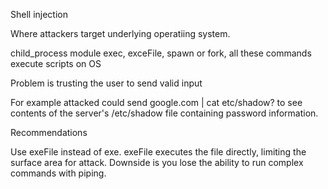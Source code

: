 Shell injection

Where attackers target underlying operatiing system.

child_process module
exec, exceFile, spawn or fork, all these commands execute scripts on OS

Problem is trusting the user to send valid input

For example attacked could send google.com | cat etc/shadow? to see contents of the server's /etc/shadow file containing password information.

Recommendations

Use exeFile instead of exe. exeFile executes the file directly, limiting the surface area for attack. Downside is you lose the ability to run complex commands with piping.
